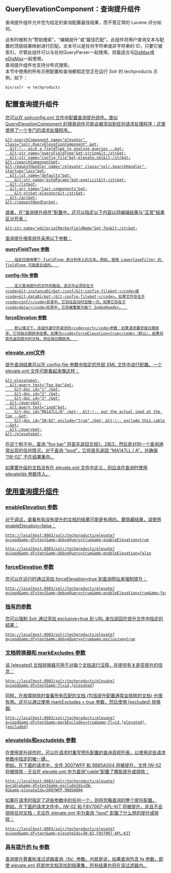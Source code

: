 ## QueryElevationComponent：查询提升组件 
<div class="content-intro view-box ">查询提升组件允许您为给定的查询配置最佳结果，而不管正常的 Lucene 评分如何。  
  
这有时被称为“赞助搜索”，“编辑提升”或“最佳匹配”。此组件将用户查询文本与配置的顶层结果映射进行匹配。文本可以是任何字符串或非字符串的 ID，只要它被索引。尽管此组件可以与任何QueryParser一起使用，但最适合与[DisMax](https://www.w3cschool.cn/solr_doc/solr_doc-vpyf2gn1.html)或[eDisMax](https://www.w3cschool.cn/solr_doc/solr_doc-usk22gqk.html)一起使用。  
查询提升组件也支持分布式搜索。  
本节中使用的所有示例配置和查询都假定您正在运行 Solr 的 techproducts 示例，如下：  
```
bin/solr -e techproducts
```

## 配置查询提升组件<a href="http://lucene.apache.org/solr/guide/7_0/the-query-elevation-component.html#configuring-the-query-elevation-component"/>

您可以在 solrconfig.xml 文件中配置查询提升组件。类似 QueryElevationComponent 的搜索组件可能会被添加到任何请求处理程序；这里使用了一个专门的请求处理程序。  
```
&lt;searchComponent name="elevator" class="solr.QueryElevationComponent" &gt;
  &lt;!-- pick a fieldType to analyze queries --&gt;
  &lt;str name="queryFieldType"&gt;string&lt;/str&gt;
  &lt;str name="config-file"&gt;elevate.xml&lt;/str&gt;
&lt;/searchComponent&gt;
&lt;requestHandler name="/elevate" class="solr.SearchHandler" startup="lazy"&gt;
  &lt;lst name="defaults"&gt;
    &lt;str name="echoParams"&gt;explicit&lt;/str&gt;
  &lt;/lst&gt;
  &lt;arr name="last-components"&gt;
    &lt;str&gt;elevator&lt;/str&gt;
  &lt;/arr&gt;
&lt;/requestHandler&gt;
```
或者，在“查询提升组件”配置中，还可以指定以下内容以将编辑结果与“正常”结果区分开来：  
```
&lt;str name="editorialMarkerFieldName"&gt;foo&lt;/str&gt;
```
查询提升搜索组件采用以下参数：  

**queryFieldType 参数**
    
        指定应使用哪个 fieldType 来分析传入的文本。例如，使用 LowerCaseFilter 的 fieldType 可能是合适的。  
    
**config-file 参数**
    
        定义查询提升的文件的路径。该文件必须存在于<code>&lt;instanceDir&gt;/conf/&lt;config-file&gt;</code>或<code>&lt;dataDir&gt;/&lt;config-file&gt;</code>。如果文件存在于<code>conf/</code>目录中，它将在启动时加载一次。如果它存在于<code>data/</code>目录中，它将被重载为每个 IndexReader。  
    
**forceElevation 参数**
    
        默认情况下，该组件遵守所请求的<code>sort</code>参数：如果请求要求按日期排序，它将按日期排序结果。如果为<code>forceElevation=true</code>（默认），结果将首先返回提升的文档，然后按日期排序。  
    


### elevate.xml文件<a href="http://lucene.apache.org/solr/guide/7_0/the-query-elevation-component.html#the-elevate-xml-file"/>

提升查询结果可以在 config-file 参数中指定的外部 XML 文件中进行配置。一个 elevate.xml 文件可能看起来像这样：  
```
&lt;elevate&gt;
  &lt;query text="foo bar"&gt;
    &lt;doc id="1" /&gt;
    &lt;doc id="2" /&gt;
    &lt;doc id="3" /&gt;
  &lt;/query&gt;
  &lt;query text="ipod"&gt;
    &lt;doc id="MA147LL/A" /&gt;  &lt;!-- put the actual ipod at the top --&gt;
    &lt;doc id="IW-02" exclude="true" /&gt; &lt;!-- exclude this cable --&gt;
  &lt;/query&gt;
&lt;/elevate&gt;
```
在这个例子中，查询 “foo bar” 将首先返回文档1，2和3，然后是对同一个查询通常出现的任何情况。对于查询 “ipod”，它将首先返回 “MA147LL / A”，并确保 “IW-02” 不在结果集中。  
  
如果要升级的文档没有在 elevate.xml 文件中定义，则应该在查询时使用 elevateIds 参数传入。  

## 使用查询提升组件<a href="http://lucene.apache.org/solr/guide/7_0/the-query-elevation-component.html#using-the-query-elevation-component"/>

### enableElevation 参数<a href="http://lucene.apache.org/solr/guide/7_0/the-query-elevation-component.html#the-enableelevation-parameter"/>

对于调试，查看有和没有提升的文档的结果可能是有用的。要隐藏结果，请使用 enableElevation=false：  
```
http://localhost:8983/solr/techproducts/elevate?q=ipod&amp;df=text&amp;debugQuery=true&amp;enableElevation=true
```
```
http://localhost:8983/solr/techproducts/elevate?q=ipod&amp;df=text&amp;debugQuery=true&amp;enableElevation=false
```

### forceElevation 参数<a href="http://lucene.apache.org/solr/guide/7_0/the-query-elevation-component.html#the-forceelevation-parameter"/>

您可以在运行时通过添加 forceElevation=true 到查询网址来强制提升：  
```
http://localhost:8983/solr/techproducts/elevate?q=ipod&amp;df=text&amp;debugQuery=true&amp;enableElevation=true&amp;forceElevation=true
```

### 独有的参数<a href="http://lucene.apache.org/solr/guide/7_0/the-query-elevation-component.html#the-exclusive-parameter"/>

您可以强制 Solr 通过添加 exclusive=true 到 URL 来仅返回在提升文件中指定的结果：  
```
http://localhost:8983/solr/techproducts/elevate?q=ipod&amp;df=text&amp;debugQuery=true&amp;exclusive=true
```

### 文档转换器和 markExcludes 参数<a href="http://lucene.apache.org/solr/guide/7_0/the-query-elevation-component.html#document-transformers-and-the-markexcludes-parameter"/>

该 [elevated] 文档转换器可用于对每个文档进行注释，并提供有关是否提升的信息：  
```
http://localhost:8983/solr/techproducts/elevate?q=ipod&amp;df=text&amp;fl=id,[elevated]
```
同样，在故障排除时查看所有匹配的文档 (包括提升配置通常会排除的文档) 也很有用。这可以通过使用 markExcludes = true 参数，然后使用 [excluded] 转换器:  
```
http://localhost:8983/solr/techproducts/elevate?q=ipod&amp;df=text&amp;markExcludes=true&amp;fl=id,[elevated],[excluded]
```

### elevateIds和excludeIds 参数<a href="http://lucene.apache.org/solr/guide/7_0/the-query-elevation-component.html#the-elevateids-and-excludeids-parameters"/>

在使用提升组件时，可以在请求时重写预先配置的查询高程列表，以使用这些请求参数中指定的唯一键。  
例如，在下面的请求中，文件 3007WFP 和 9885A004 将被提升，文件 IW-02 将被排除 - 无论在 elevate.xml 中为查询“cable”配置了哪些提升或排除：  
```
http://localhost:8983/solr/techproducts/elevate?q=cable&amp;df=text&amp;excludeIds=IW-02&amp;elevateIds=3007WFP,9885A004
```
如果在请求时指定了这些参数中的任何一个，则将忽略查询的整个提升配置。  
例如，在下面的请求文件中，IW-02 和 F8V7067-APL-KIT 将被提升，并且不会排除任何文档 - 无论在 elevate.xml 中为查询 “ipod” 配置了什么样的提升或排除：  
```
http://localhost:8983/solr/techproducts/elevate?q=ipod&amp;df=text&amp;elevateIds=IW-02,F8V7067-APL-KIT
```

### 具有提升的 fq 参数<a href="http://lucene.apache.org/solr/guide/7_0/the-query-elevation-component.html#the-fq-parameter-with-elevation"/>

查询提升尊重标准过滤器查询（fq）参数。也就是说，如果查询包含 fq 参数，即使 elevate.xml 将其他文档添加到结果集，所有结果也将在该过滤器内。  
